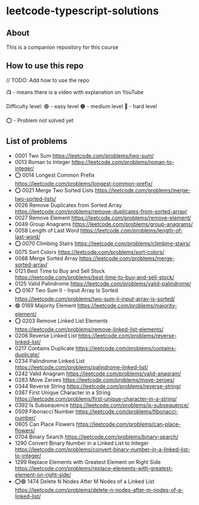 # leetcode-typescript-solutions

## About

This is a companion repository for this course

## How to use this repo

// TODO: Add how to use the repo

📺 - means there is a video with explanation on YouTube

Difficulty level:
🟢 - easy level
🟠 - medium level
🔴 - hard level

⭕️ - Problem not solved yet


## List of problems 

 - 0001 Two Sum https://leetcode.com/problems/two-sum/
 - 0013 Roman to Integer https://leetcode.com/problems/roman-to-integer/
 - ⭕️ 0014 Longest Common Prefix https://leetcode.com/problems/longest-common-prefix/
 - ⭕️ 0021 Merge Two Sorted Lists https://leetcode.com/problems/merge-two-sorted-lists/
 - 0026 Remove Duplicates from Sorted Array https://leetcode.com/problems/remove-duplicates-from-sorted-array/
 - 0027 Remove Element https://leetcode.com/problems/remove-element/
 - 0049 Group Anagrams https://leetcode.com/problems/group-anagrams/
 - 0058 Length of Last Word https://leetcode.com/problems/length-of-last-word/
 - ⭕️ 0070 Climbing Stairs https://leetcode.com/problems/climbing-stairs/
 - 0075 Sort Colors https://leetcode.com/problems/sort-colors/
 - 0088 Merge Sorted Array https://leetcode.com/problems/merge-sorted-array/
 - 0121 Best Time to Buy and Sell Stock https://leetcode.com/problems/best-time-to-buy-and-sell-stock/
 - 0125 Valid Palindrome https://leetcode.com/problems/valid-palindrome/
 - ⭕️ 0167 Two Sum II - Input Array Is Sorted https://leetcode.com/problems/two-sum-ii-input-array-is-sorted/
 - 🟢 0169 Majority Element https://leetcode.com/problems/majority-element/
 - ⭕️ 0203 Remove Linked List Elements https://leetcode.com/problems/remove-linked-list-elements/
 - 0206 Reverse Linked List https://leetcode.com/problems/reverse-linked-list/
 - 0217 Contains Duplicate https://leetcode.com/problems/contains-duplicate/
 - 0234 Palindrome Linked List https://leetcode.com/problems/palindrome-linked-list/
 - 0242 Valid Anagram https://leetcode.com/problems/valid-anagram/
 - 0283 Move Zeroes https://leetcode.com/problems/move-zeroes/
 - 0344 Reverse String https://leetcode.com/problems/reverse-string/
 - 0387 First Unique Character in a String https://leetcode.com/problems/first-unique-character-in-a-string/
 - 0392 Is Subsequence https://leetcode.com/problems/is-subsequence/
 - 0509 Fibonacci Number https://leetcode.com/problems/fibonacci-number/
 - 0605 Can Place Flowers https://leetcode.com/problems/can-place-flowers/
 - 0704 Binary Search https://leetcode.com/problems/binary-search/
 - 1290 Convert Binary Number in a Linked List to Integer https://leetcode.com/problems/convert-binary-number-in-a-linked-list-to-integer/
 - 1299 Replace Elements with Greatest Element on Right Side https://leetcode.com/problems/replace-elements-with-greatest-element-on-right-side/
 - ⭕️🟢 1474 Delete N Nodes After M Nodes of a Linked List https://leetcode.com/problems/delete-n-nodes-after-m-nodes-of-a-linked-list/
 
